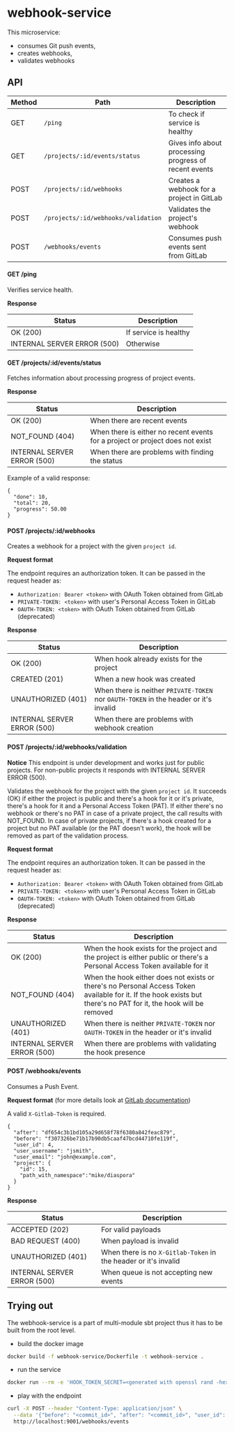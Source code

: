 # webhook-service

This microservice:
- consumes Git push events,
- creates webhooks,
- validates webhooks

## API

| Method | Path                                      | Description                                           |
|--------|-------------------------------------------|-------------------------------------------------------|
|  GET   | ```/ping```                               | To check if service is healthy                        |
|  GET   | ```/projects/:id/events/status```         | Gives info about processing progress of recent events |
|  POST  | ```/projects/:id/webhooks```              | Creates a webhook for a project in GitLab             |
|  POST  | ```/projects/:id/webhooks/validation```   | Validates the project's webhook                       |
|  POST  | ```/webhooks/events```                    | Consumes push events sent from GitLab                 |
     
#### GET /ping

Verifies service health.

**Response**

| Status                     | Description             |
|----------------------------|-------------------------|
| OK (200)                   | If service is healthy   |
| INTERNAL SERVER ERROR (500)| Otherwise               |

#### GET /projects/:id/events/status

Fetches information about processing progress of project events.

**Response**

| Status                     | Description                                                                   |
|----------------------------|-------------------------------------------------------------------------------|
| OK (200)                   | When there are recent events                                                  |
| NOT_FOUND (404)            | When there is either no recent events for a project or project does not exist |
| INTERNAL SERVER ERROR (500)| When there are problems with finding the status                               |

Example of a valid response:
```
{
  "done": 10,
  "total": 20,
  "progress": 50.00
}
```

#### POST /projects/:id/webhooks

Creates a webhook for a project with the given `project id`.

**Request format**

The endpoint requires an authorization token. It can be passed in the request header as:
- `Authorization: Bearer <token>` with OAuth Token obtained from GitLab
- `PRIVATE-TOKEN: <token>` with user's Personal Access Token in GitLab
- `OAUTH-TOKEN: <token>` with OAuth Token obtained from GitLab (deprecated)

**Response**

| Status                     | Description                                                                           |
|----------------------------|---------------------------------------------------------------------------------------|
| OK (200)                   | When hook already exists for the project                                              |
| CREATED (201)              | When a new hook was created                                                           |
| UNAUTHORIZED (401)         | When there is neither `PRIVATE-TOKEN` nor `OAUTH-TOKEN` in the header or it's invalid |
| INTERNAL SERVER ERROR (500)| When there are problems with webhook creation                                         |

#### POST /projects/:id/webhooks/validation

**Notice**
This endpoint is under development and works just for public projects. For non-public projects it responds with INTERNAL SERVER ERROR (500).

Validates the webhook for the project with the given `project id`. It succeeds (OK) if either the project is public and there's a hook for it or it's private, there's a hook for it and a Personal Access Token (PAT). If either there's no webhook or there's no PAT in case of a private project, the call results with NOT_FOUND. In case of private projects, if there's a hook created for a project but no PAT available (or the PAT doesn't work), the hook will be removed as part of the validation process.

**Request format**

The endpoint requires an authorization token. It can be passed in the request header as:
- `Authorization: Bearer <token>` with OAuth Token obtained from GitLab
- `PRIVATE-TOKEN: <token>` with user's Personal Access Token in GitLab
- `OAUTH-TOKEN: <token>` with OAuth Token obtained from GitLab (deprecated)

**Response**

| Status                     | Description                                                                                                                                                       |
|----------------------------|-------------------------------------------------------------------------------------------------------------------------------------------------------------------|
| OK (200)                   | When the hook exists for the project and the project is either public or there's a Personal Access Token available for it                                         |
| NOT_FOUND (404)            | When the hook either does not exists or there's no Personal Access Token available for it. If the hook exists but there's no PAT for it, the hook will be removed |
| UNAUTHORIZED (401)         | When there is neither `PRIVATE-TOKEN` nor `OAUTH-TOKEN` in the header or it's invalid                                                                             |
| INTERNAL SERVER ERROR (500)| When there are problems with validating the hook presence                                                                                                         |

#### POST /webhooks/events

Consumes a Push Event.

**Request format** (for more details look at [GitLab documentation](https://docs.gitlab.com/ee/user/project/integrations/webhooks.html#push-events))

A valid `X-Gitlab-Token` is required.

```
{
  "after": "df654c3b1bd105a29d658f78f6380a842feac879",
  "before": "f307326be71b17b90db5caaf47bcd44710fe119f",
  "user_id": 4,
  "user_username": "jsmith",
  "user_email": "john@example.com",
  "project": {
    "id": 15,
    "path_with_namespace":"mike/diaspora"
  }
}
```

**Response**

| Status                     | Description                                                     |
|----------------------------|-----------------------------------------------------------------|
| ACCEPTED (202)             | For valid payloads                                              |
| BAD REQUEST (400)          | When payload is invalid                                         |
| UNAUTHORIZED (401)         | When there is no `X-Gitlab-Token` in the header or it's invalid |
| INTERNAL SERVER ERROR (500)| When queue is not accepting new events                          |

## Trying out

The webhook-service is a part of multi-module sbt project thus it has to be built from the root level.

- build the docker image

```bash
docker build -f webhook-service/Dockerfile -t webhook-service .
```

- run the service

```bash
docker run --rm -e 'HOOK_TOKEN_SECRET=<generated with openssl rand -hex 8|base64>' -e 'GITLAB_BASE_URL=<gitlab-url>' -e 'EVENT_LOG_POSTGRES_HOST=<postgres-host>' -e 'EVENT_LOG_POSTGRES_USER=<user>' -e 'EVENT_LOG_POSTGRES_PASSWORD=<password>' -p 9001:9001 webhook-service
```

- play with the endpoint

```bash
curl -X POST --header "Content-Type: application/json" \
  --data '{"before": "<commit_id>", "after": "<commit_id>", "user_id": <user-id>, "user_username": "<user-name>", "user_email": "<user-email>", "project": {"id": <project-id>, "path_with_namespace": "<org-name>/<project-name>"}}' \
  http://localhost:9001/webhooks/events
```
